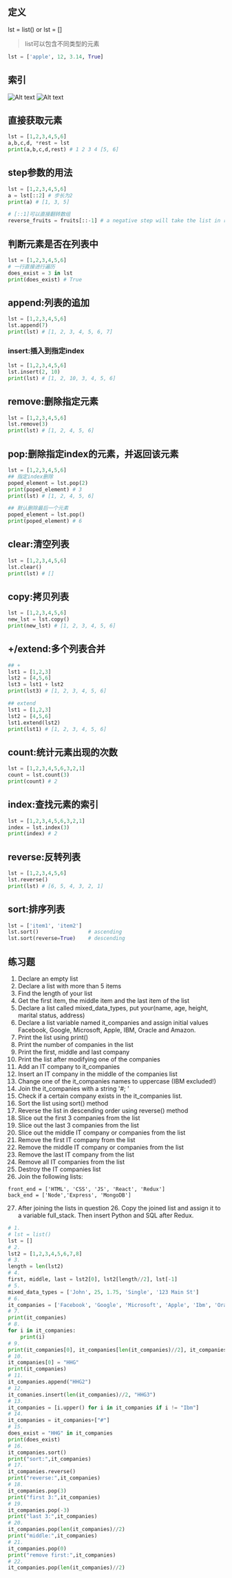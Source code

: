 ## 定义
lst = list() or lst = []
> list可以包含不同类型的元素
```python
lst = ['apple', 12, 3.14, True]
```

## 索引
![Alt text](./assets/day5_image.png)
![Alt text](./assets/day5_image-1.png)

## 直接获取元素
```python
lst = [1,2,3,4,5,6]
a,b,c,d, *rest = lst
print(a,b,c,d,rest) # 1 2 3 4 [5, 6]
```

## step参数的用法
```python
lst = [1,2,3,4,5,6]
a = lst[::2] # 步长为2
print(a) # [1, 3, 5]

# [::1]可以直接翻转数组
reverse_fruits = fruits[::-1] # a negative step will take the list in reverse order,['lemon', 'mango', 'orange', 'banana']
```

## 判断元素是否在列表中
```python
lst = [1,2,3,4,5,6]
# 一行直接进行遍历
does_exist = 3 in lst
print(does_exist) # True
```

## append:列表的追加
```python
lst = [1,2,3,4,5,6]
lst.append(7)
print(lst) # [1, 2, 3, 4, 5, 6, 7]
```
### insert:插入到指定index
```python
lst = [1,2,3,4,5,6]
lst.insert(2, 10)
print(lst) # [1, 2, 10, 3, 4, 5, 6]
```

## remove:删除指定元素
```python
lst = [1,2,3,4,5,6]
lst.remove(3)
print(lst) # [1, 2, 4, 5, 6]
```

## pop:删除指定index的元素，并返回该元素
```python
lst = [1,2,3,4,5,6]
## 指定index删除
poped_element = lst.pop(2)
print(poped_element) # 3
print(lst) # [1, 2, 4, 5, 6]

## 默认删除最后一个元素
poped_element = lst.pop()
print(poped_element) # 6
```

## clear:清空列表
```python
lst = [1,2,3,4,5,6]
lst.clear()
print(lst) # []
```

## copy:拷贝列表
```python
lst = [1,2,3,4,5,6]
new_lst = lst.copy()
print(new_lst) # [1, 2, 3, 4, 5, 6]
```

## +/extend:多个列表合并
```python
## +
lst1 = [1,2,3]
lst2 = [4,5,6]
lst3 = lst1 + lst2
print(lst3) # [1, 2, 3, 4, 5, 6]

## extend
lst1 = [1,2,3]
lst2 = [4,5,6]
lst1.extend(lst2)
print(lst1) # [1, 2, 3, 4, 5, 6]
``` 

## count:统计元素出现的次数
```python
lst = [1,2,3,4,5,6,3,2,1]
count = lst.count(3)
print(count) # 2
``` 

## index:查找元素的索引
```python
lst = [1,2,3,4,5,6,3,2,1]
index = lst.index(3)
print(index) # 2
``` 

## reverse:反转列表
```python
lst = [1,2,3,4,5,6]
lst.reverse()
print(lst) # [6, 5, 4, 3, 2, 1]
``` 


## sort:排序列表
```python
lst = ['item1', 'item2']
lst.sort()                # ascending
lst.sort(reverse=True)    # descending
``` 



## 练习题
1. Declare an empty list
2. Declare a list with more than 5 items
3. Find the length of your list
4. Get the first item, the middle item and the last item of the list
5. Declare a list called mixed_data_types, put your(name, age, height, marital status, address)
6. Declare a list variable named it_companies and assign initial values Facebook, Google, Microsoft, Apple, IBM, Oracle and Amazon.
7. Print the list using print()
8. Print the number of companies in the list
9. Print the first, middle and last company
10. Print the list after modifying one of the companies
11. Add an IT company to it_companies
12. Insert an IT company in the middle of the companies list
13. Change one of the it_companies names to uppercase (IBM excluded!)
14. Join the it_companies with a string '#;  '
15. Check if a certain company exists in the it_companies list.
16. Sort the list using sort() method
17. Reverse the list in descending order using reverse() method
18. Slice out the first 3 companies from the list
19. Slice out the last 3 companies from the list
20. Slice out the middle IT company or companies from the list
21. Remove the first IT company from the list
22. Remove the middle IT company or companies from the list
23. Remove the last IT company from the list
24. Remove all IT companies from the list
25. Destroy the IT companies list
26. Join the following lists:
```
front_end = ['HTML', 'CSS', 'JS', 'React', 'Redux']
back_end = ['Node','Express', 'MongoDB']
```
27. After joining the lists in question 26. Copy the joined list and assign it to a variable full_stack. Then insert Python and SQL after Redux.

```python
# 1.
# lst = list()
lst = []
# 2.
lst2 = [1,2,3,4,5,6,7,8]
# 3.
length = len(lst2)
# 4.
first, middle, last = lst2[0], lst2[length//2], lst[-1]
# 5.
mixed_data_types = ['John', 25, 1.75, 'Single', '123 Main St']
# 6.
it_companies = ['Facebook', 'Google', 'Microsoft', 'Apple', 'Ibm', 'Oracle' ,'Amazon']
# 7.
print(it_companies)
# 8.
for i in it_companies:
    print(i)
# 9.
print(it_companies[0], it_companies[len(it_companies)//2], it_companies[-1])
# 10.
it_companies[0] = "HHG"
print(it_companies)
# 11.
it_companies.append("HHG2")
# 12.
it_comanies.insert(len(it_companies)//2, "HHG3")
# 13.
it_companies = [i.upper() for i in it_companies if i != "Ibm"]
# 14.
it_companies = it_companies+["#"]
# 15.
does_exist = "HHG" in it_companies
print(does_exist)
# 16.
it_companies.sort()
print("sort:",it_companies)
# 17.
it_companies.reverse()
print("reverse:",it_companies)
# 18.
it_companies.pop(3)
print("first 3:",it_companies)
# 19.
it_companies.pop(-3)
print("last 3:",it_companies)
# 20.
it_companies.pop(len(it_companies)//2)
print("middle:",it_companies)
# 21.
it_companies.pop(0)
print("remove first:",it_companies)
# 22.
it_companies.pop(len(it_companies)//2)
```